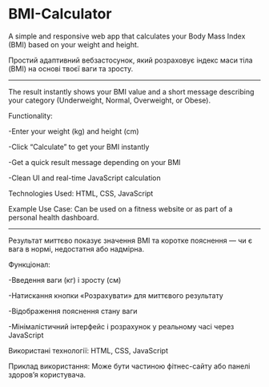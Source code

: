 # BMI-Calculator

A simple and responsive web app that calculates your Body Mass Index (BMI) based on your weight and height.

Простий адаптивний вебзастосунок, який розраховує індекс маси тіла (BMI) на основі твоєї ваги та зросту.

---

The result instantly shows your BMI value and a short message describing your category (Underweight, Normal, Overweight, or Obese).

Functionality:

-Enter your weight (kg) and height (cm)

-Click “Calculate” to get your BMI instantly

-Get a quick result message depending on your BMI

-Clean UI and real-time JavaScript calculation

Technologies Used:
HTML, CSS, JavaScript

Example Use Case:
Can be used on a fitness website or as part of a personal health dashboard.

---

Результат миттєво показує значення BMI та коротке пояснення — чи є вага в нормі, недостатня або надмірна.

Функціонал:

-Введення ваги (кг) і зросту (см)

-Натискання кнопки «Розрахувати» для миттєвого результату

-Відображення пояснення стану ваги

-Мінімалістичний інтерфейс і розрахунок у реальному часі через JavaScript

Використані технології:
HTML, CSS, JavaScript

Приклад використання:
Може бути частиною фітнес-сайту або панелі здоров’я користувача.
